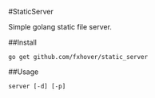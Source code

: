 #StaticServer

Simple golang static file server.

##Install

```
go get github.com/fxhover/static_server
```

##Usage

```
server [-d] [-p] 
```
